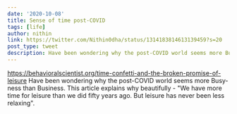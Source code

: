 ```yaml
---
date: '2020-10-08'
title: Sense of time post-COVID
tags: [life]
author: nithin
link: https://twitter.com/Nithin0dha/status/1314183814613139459?s=20
post_type: tweet
description: Have been wondering why the post-COVID world seems more Busy-ness than Business. This article explains why beautifully - "We have more time for leisure than we did fifty years ago. ...
---
```


https://behavioralscientist.org/time-confetti-and-the-broken-promise-of-leisure 
 Have been wondering why the post-COVID world seems more Busy-ness than Business. This article explains why beautifully - "We have more time for leisure than we did fifty years ago. But leisure has never been less relaxing".